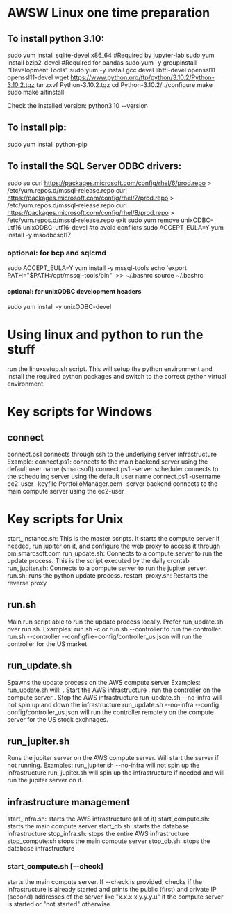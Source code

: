 # AWSW Linux one time preparation
## To install python 3.10:
sudo yum install sqlite-devel.x86_64 #Required by jupyter-lab
sudo yum install bzip2-devel  #Required for pandas 
sudo yum -y groupinstall "Development Tools"
sudo yum -y install gcc devel libffi-devel openssl11 openssl11-devel
wget https://www.python.org/ftp/python/3.10.2/Python-3.10.2.tgz
tar zxvf Python-3.10.2.tgz
cd Python-3.10.2/
./configure
make
sudo make altinstall

Check the installed version:
python3.10 --version

## To install pip:
sudo yum install python-pip

## To install the SQL Server ODBC drivers:
sudo su
curl https://packages.microsoft.com/config/rhel/6/prod.repo > /etc/yum.repos.d/mssql-release.repo
curl https://packages.microsoft.com/config/rhel/7/prod.repo > /etc/yum.repos.d/mssql-release.repo
curl https://packages.microsoft.com/config/rhel/8/prod.repo > /etc/yum.repos.d/mssql-release.repo
exit
sudo yum remove unixODBC-utf16 unixODBC-utf16-devel #to avoid conflicts
sudo ACCEPT_EULA=Y yum install -y msodbcsql17
### optional: for bcp and sqlcmd
sudo ACCEPT_EULA=Y yum install -y mssql-tools
echo 'export PATH="$PATH:/opt/mssql-tools/bin"' >> ~/.bashrc
source ~/.bashrc
#### optional: for unixODBC development headers
sudo yum install -y unixODBC-devel


# Using linux and python to run the stuff
run the linuxsetup.sh script. This will setup the python environment and install the required python packages and switch to the correct python virtual environment.

# Key scripts for Windows
## connect
connect.ps1 connects through ssh to the underlying server infrastructure
Example:
connect.ps1: connects to the main backend server using the default user name (smarcsoft)
connect.ps1 -server scheduler connects to the scheduling server using the default user name
connect.ps1 -username ec2-user -keyfile PortfolioManager.pem -server backend connects to the main compute server using the ec2-user

# Key scripts for Unix
start_instance.sh: This is the master scripts. It starts the compute server if needed, run jupiter on it, and configure the web proxy to access it through pm.smarcsoft.com
run_update.sh: Connects to a compute server to run the update process. This is the script executed by the daily crontab
run_jupiter.sh: Connects to a compute server to run the jupiter server.
run.sh: runs the python update process.
restart_proxy.sh: Restarts the reverse proxy

## run.sh
Main run script able to run the update process locally. Prefer run_update.sh over run.sh.
Examples: 
run.sh -c or run.sh --controller to run the controller.
run.sh --controller --configfile=config/controller_us.json will run the controller for the US market

## run_update.sh
Spawns the update process on the AWS compute server
Examples:
run_update.sh will:
    . Start the AWS infrastructure
    . run the controller on the compute server
    . Stop the AWS infrastructure
run_update.sh --no-infra will not spin up and down the infrastructure
run_update.sh --no-infra --config config/controller_us.json will run the controller remotely on the compute server for the US stock exchnages.

## run_jupiter.sh
Runs the jupiter server on the AWS compute server. Will start the server if not running.
Examples:
run_jupiter.sh --no-infra will not spin up the infrastructure
run_jupiter.sh will spin up the infrastructure if needed and will run the jupiter server on it.

## infrastructure management
start_infra.sh: starts the AWS infrastructure (all of it)
start_compute.sh: starts the main compute server
start_db.sh: starts the database infrastructure
stop_infra.sh: stops the entire AWS infrastructure
stop_compute:sh stops the main compute server
stop_db.sh: stops the database infrastructure

### start_compute.sh [--check]
starts the main compute server. If --check is provided, checks if the infrastructure is already started and prints the public (first) and private IP (second) addresses of the server like "x.x.x.x,y.y.y.u" if the compute server is started or "not started" otherwise